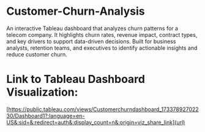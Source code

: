 # Customer-Churn-Analysis
An interactive Tableau dashboard that analyzes churn patterns for a telecom company. It highlights churn rates, revenue impact, contract types, and key drivers to support data-driven decisions. Built for business analysts, retention teams, and executives to identify actionable insights and reduce customer churn.

# Link to Tableau Dashboard Visualization:
[https://public.tableau.com/views/Customerchurndashboard_17337892702230/Dashboard1?:language=en-US&:sid=&:redirect=auth&:display_count=n&:origin=viz_share_link](url)
